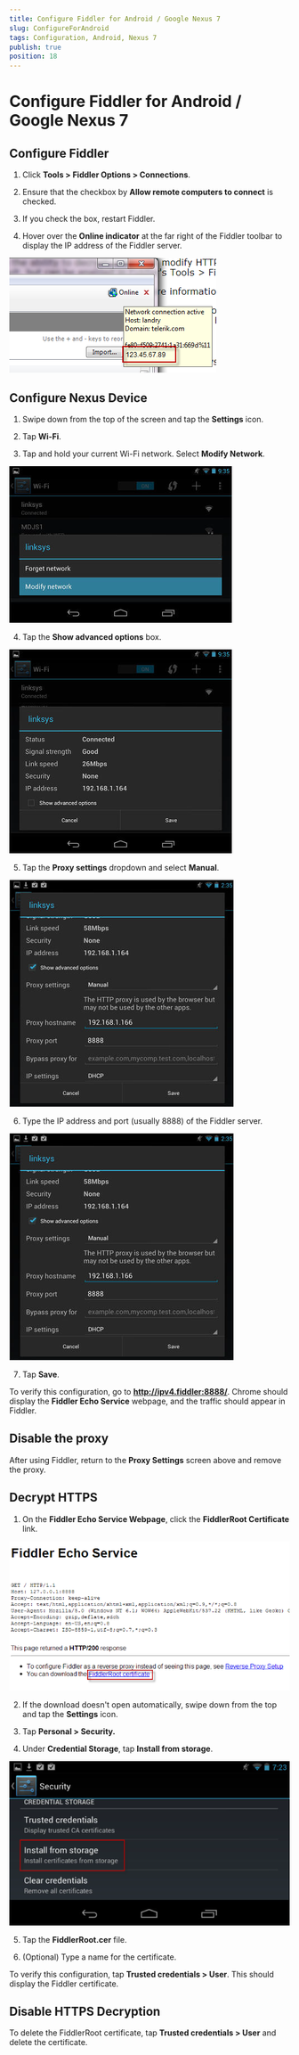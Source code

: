 ```yaml
---
title: Configure Fiddler for Android / Google Nexus 7
slug: ConfigureForAndroid
tags: Configuration, Android, Nexus 7
publish: true
position: 18
---
```


Configure Fiddler for Android / Google Nexus 7
================================================

Configure Fiddler
-----------------

1. Click **Tools > Fiddler Options > Connections**.

2. Ensure that the checkbox by **Allow remote computers to connect** is checked. 

3. If you check the box, restart Fiddler.

4. Hover over the **Online indicator** at the far right of the Fiddler toolbar to display the IP address of the Fiddler server.

 ![Online Tooltip][1]


Configure Nexus Device
----------------------

1. Swipe down from the top of the screen and tap the **Settings** icon.

2. Tap **Wi-Fi**.

3. Tap and hold your current Wi-Fi network. Select **Modify Network**.

 ![Modify Network][2]

4. Tap the **Show advanced options** box.

 ![Show advanced options][3]

5. Tap the **Proxy settings** dropdown and select **Manual**.

 ![Proxy settings][4]

6. Type the IP address and port (usually 8888) of the Fiddler server.

 ![IP Address][5]

7. Tap **Save**.

To verify this configuration, go to **http://ipv4.fiddler:8888/**. Chrome should display the **Fiddler Echo Service** webpage, and the traffic should appear in Fiddler.

Disable the proxy
-----------------

After using Fiddler, return to the **Proxy Settings** screen above and remove the proxy.


Decrypt HTTPS
-------------

1. On the **Fiddler Echo Service Webpage**, click the **FiddlerRoot Certificate** link.

 ![Download FiddlerRoot Certificate][6]

2. If the download doesn't open automatically, swipe down from the top and tap the **Settings** icon.

3. Tap **Personal > Security.** 

4. Under **Credential Storage**, tap **Install from storage**. 

 ![Install from storage][7]

5. Tap the **FiddlerRoot.cer** file. 

6. (Optional) Type a name for the certificate.

To verify this configuration, tap **Trusted credentials > User**. This should display the Fiddler certificate.

Disable HTTPS Decryption
------------------------

To delete the FiddlerRoot certificate, tap **Trusted credentials > User** and delete the certificate.

[1]: ../../images/ConfigureForAndroid/OnlineTooltip.png
[2]: ../../images/ConfigureForAndroid/ModifyNetwork.png
[3]: ../../images/ConfigureForAndroid/ShowAdvancedOptions.png
[4]: ../../images/ConfigureForAndroid/ProxySettings.png
[5]: ../../images/ConfigureForAndroid/IPAddress.png
[6]: ../../images/ConfigureForAndroid/DownloadFiddlerRootCert.png
[7]: ../../images/ConfigureForAndroid/InstallFromStorage.png
